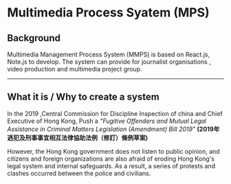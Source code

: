 # Multimedia Process Syatem (MPS)


## Background
Multimedia Management Process System (MMPS) is based on React.js, Note.js to develop.  The system can provide for journalist organisations , video production and multimedia project group. 

---
## What it is / Why to create a system 
In the 2019 ,Central Commission for Discipline Inspection of china and Chief Executive of Hong Kong, Push a _"Fugitive Offenders and Mutual Legal Assistance in Criminal Matters Legislation (Amendment) Bill 2019"_ __(2019年逃犯及刑事事宜相互法律協助法例（修訂）條例草案)__

However, the Hong Kong government does not listen to public opinion, and citizens and foreign organizations are also afraid of eroding Hong Kong's legal system and internal safeguards. As a result, a series of protests and clashes occurred between the police and civilians.




